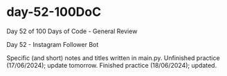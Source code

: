 # day-52-100DoC
Day 52 of 100 Days of Code - General Review

Day 52 - Instagram Follower Bot

Specific (and short) notes and titles written in main.py. 
  Unfinished practice (17/06/2024); update tomorrow.
    Finished practice (18/06/2024); updated.
